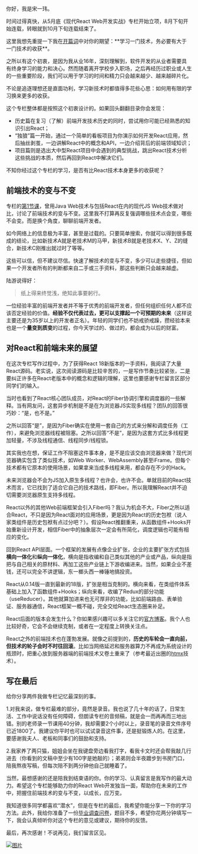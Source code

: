 你好，我是宋一玮。

时间过得真快，从5月底《现代React Web开发实战》专栏开始立项，8月下旬开始连载，转眼就到10月下旬连载结束了。

这里我想先重提一下我在[开篇词](https://time.geekbang.org/column/article/555109?)中对你的期望：**学习一门技术，务必要有大于一门技术的收获**。

之所以有这个初衷，是因为我从业16年，深刻理解到，软件开发的从业者需要具有终身学习的能力和决心。然而随着离开学校步入职场，之后再经历过职业或人生的一些重要阶段，我们可以用于学习的时间和精力只会越来越少、越来越碎片化。

不论是追逐理想还是直面功利，学习新技术时都值得多花些心思：如何用有限的学习换来更多的收获。

这个专栏整体都是按照这个初衷设计的。如果回头翻翻目录你会发现：

- 历史篇在复习（了解）前端开发技术历史的同时，尝试用你可能已经熟悉的知识引出React；
- “独狼”篇一开始，通过一个简单的看板项目为你演示如何开发React应用，然后抽丝剥茧，一边讲解React中的概念和API，一边介绍背后的前端领域知识；
- 项目篇则是选出大中型React项目中会遇到的典型挑战，跳出React技术分析这些挑战的本质，然后再回到React中解决它们。

不知你经过这个专栏的学习，是否有比React技术本身更多的收获呢？

## 前端技术的变与不变

专栏的[第1节课](https://time.geekbang.org/column/article/553789)，曾用Java Web技术与包括React在内的现代JS Web技术做对比，讨论了前端技术的变与不变。这里我不打算再反复强调哪些技术点会变，哪些不会变。而是换个角度，聊聊前端开发者。

如今网络上的信息极为丰富，甚至是过载的。只要简单搜索，你就可以得到很多既成的结论，比如新技术A就是老技术M的马甲，新技术B就是老技术X、Y、Z的缝合，新技术C刚推出就过时了等等。

这些可以信，但不建议尽信。快速了解技术的变与不变，多少可以走些捷径，但如果一个开发者所有的判断都来自二手或三手资料，那这些判断只会越来越虚。

陆游说得好：

> 纸上得来终觉浅，绝知此事要躬行。

一位经验丰富的前端开发者并不等于优秀的前端开发者，但任何组织任何人都不应该否定经验的价值。**经验不仅代表过去，更可以支撑起一个可预期的未来**（这样说主要还是为35岁以上的开发者正名）。年轻的同学们也不妨戒骄戒躁，攒经验本来也是一个**量变到质变**的过程，你今天学过的、做过的，都会成为以后的财富。

## 对React和前端未来的展望

在这次专栏写作过程中，为了获得React 18新版本的一手资料，我阅读了大量React源码。老实说，这次阅读源码是比较辛苦的，一是写作节奏比较紧张，二是要纠正许多在React老版本中的概念和逻辑的理解，这里也要感谢专栏留言区部分同学们的输入。

当时也看到了React核心团队成员，对React的Fiber协调引擎和调度器的一些解释。当有网友问，这套异步机制是不是在为浏览器JS实现多线程？团队的回答很巧妙：“是，也不是。”

之所以回答“是”，是因为Fiber确实在使用一套自己的方式来分解和调度任务（工作），来避免浏览器线程被阻塞。之所以回答“不是”，是因为这套方式比多线程更加轻量，不涉及线程通信、线程同步/线程锁。

其实我也在想，保证工作不阻塞这件事本身，是不是应该交由浏览器来做？现代浏览器确实包含了类似技术，如Web Worker、WebAssembly甚至iFrame。但每个技术都有它原本的使用场景，如果拿来当成多线程来用，都会存在不少的Hack。

未来浏览器会不会为JS加入原生多线程？也许会，也许不会。单就目前的React技术而言，它已找到了适合它自己的技术路线，即Fiber。所以我理解React并不迫切需要浏览器原生支持多线程。

React以外的其他Web前端框架会引入Fiber吗？我认为机会不大，Fiber之所以适合React，不只是因为React面对的应用场景，更是因为React的历史包袱（说人家类组件是历史包袱有点过分吧？）。假设React推翻重来，从函数组件+Hooks开始重新设计开发，相信Fiber中的抽象层次一定会有所简化，调度逻辑也可能有相应的变化。

回到React API层面。一个框架的发展有点像企业扩张，企业的主要扩张方式包括**横向一体化**和**纵向一体化**，横向是指收编和自己类似其他的产业或产品，纵向是指把与自己相关的原材料、再加工这些产业链上下游收编进来。当然，如果企业不差钱，还可以完全不讲逻辑，东一榔头西一棒锤地搞投资。

React从0.14版一直到最新的18版，扩张是相当克制的。横向来看，在类组件体系基础上加入了函数组件+Hooks；纵向来看，收编了Redux的部分功能（useReducer）。其他就算加进来也无可厚非的功能，比如前端路由、表单验证、服务器通信，React框架一概不碰，完全交给React生态圈来补足。

React后面的版本会发生什么？你如果感兴趣可以多关注它的[官方博客](https://zh-hans.reactjs.org/blog/2022/06/15/react-labs-what-we-have-been-working-on-june-2022.html)。我个人也比较好奇，它会不会继续克制，或者在一定程度上转换关注点。

React之外的前端技术也在蓬勃发展。就像之前提到的，**历史的车轮会一直向前，但技术的轮子会时不时往回滚**。比如当网络延迟和服务器算力不再成为系统设计的瓶颈时，把重心放到服务器端的前端技术又卷土重来了（参考最近出圈的[htmx](https://htmx.org/essays/)技术）。

## 写在最后

给你分享两件我做专栏记忆最深刻的事。

1.对我来说，做专栏最难的部分，竟然是录音。我也说了几十年的话了，日常生活、工作中说话没有任何障碍，但朗读专栏的音频稿，就是会一而再再而三地出错。别的老师录一节课用40分钟，我却需要2个小时以上，录音笔的录音文件序号已近1800了。我建议你平时也可以试试录音这件事，还是挺锻炼人的。在这里，要感谢我夫人、老板和同事们的鼓励和支持。

2.我家养了两只猫，姐姐会坐在我键盘旁边看我打字，看我卡文时还会帮我敲几行进去（你看到的文稿中至少有100字是她敲的）；弟弟则会半夜踱步到书房门口，陪我熬夜写稿，但每次陪不到两分钟他自己就睡着了。

当然，最想感谢的还是陪我到结束语的你。你的学习、认真留言是我写作的最大动力。希望这个专栏能够助力你的React Web开发独当一面，帮助你在未来的工作中，把握住前端技术的变与不变，以成长，应万变。

我知道很多同学都喜欢“潜水”，但是在专栏的最后，我希望你能分享一下你的学习方法。此外，我给你准备了一份[毕业调查问卷](https://jinshuju.net/f/p2xO3M)，题目不多，希望你花两分钟填写一下，我会认真倾听你对这个专栏的意见或建议，期待你的反馈。

最后，再次感谢！不说再见，我们留言区见。

[![图片](https://static001.geekbang.org/resource/image/0c/b6/0c47a0c3e83cc13f14b72ba81bccddb6.jpg?wh=1142x801)](https://jinshuju.net/f/p2xO3M)